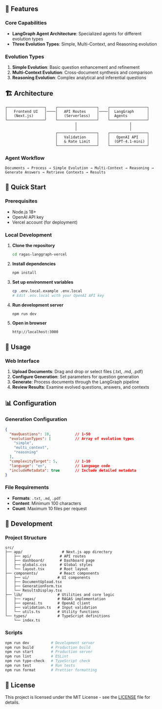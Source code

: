 ## 🚀 Features

### Core Capabilities
- **LangGraph Agent Architecture**: Specialized agents for different evolution types
- **Three Evolution Types**: Simple, Multi-Context, and Reasoning evolution

### Evolution Types
1. **Simple Evolution**: Basic question enhancement and refinement
2. **Multi-Context Evolution**: Cross-document synthesis and comparison
3. **Reasoning Evolution**: Complex analytical and inferential questions

## 🏗️ Architecture

```
┌─────────────────┐    ┌──────────────────┐    ┌─────────────────┐
│   Frontend UI   │────│   API Routes     │────│  LangGraph      │
│   (Next.js)     │    │   (Serverless)   │    │  Agents         │
└─────────────────┘    └──────────────────┘    └─────────────────┘
                                │                        │
                                │                        │
                       ┌──────────────────┐    ┌─────────────────┐
                       │   Validation     │    │   OpenAI API    │
                       │   & Rate Limit   │    │  (GPT-4.1-mini) │
                       └──────────────────┘    └─────────────────┘
```

### Agent Workflow

```
Documents → Process → Simple Evolution → Multi-Context → Reasoning → Generate Answers → Retrieve Contexts → Results
```

## 🚀 Quick Start

### Prerequisites

- Node.js 18+
- OpenAI API key
- Vercel account (for deployment)

### Local Development

1. **Clone the repository**
   ```bash
   cd ragas-langgraph-vercel
   ```

2. **Install dependencies**
   ```bash
   npm install
   ```

3. **Set up environment variables**
   ```bash
   cp .env.local.example .env.local
   # Edit .env.local with your OpenAI API key
   ```

4. **Run development server**
   ```bash
   npm run dev
   ```

5. **Open in browser**
   ```
   http://localhost:3000
   ```



## 📖 Usage

### Web Interface

1. **Upload Documents**: Drag and drop or select files (.txt, .md, .pdf)
2. **Configure Generation**: Set parameters for question generation
3. **Generate**: Process documents through the LangGraph pipeline
4. **Review Results**: Examine evolved questions, answers, and contexts



## 📊 Configuration

### Generation Configuration

```json
{
  "maxQuestions": 10,           // 1-50
  "evolutionTypes": [           // Array of evolution types
    "simple",
    "multi_context", 
    "reasoning"
  ],
  "complexityTarget": 5,        // 1-10
  "language": "en",             // Language code
  "includeMetadata": true       // Include detailed metadata
}
```

### File Requirements

- **Formats**: `.txt`, `.md`, `.pdf`
- **Content**: Minimum 100 characters
- **Count**: Maximum 10 files per request


## 🔧 Development

### Project Structure

```
src/
├── app/                  # Next.js app directory
│   ├── api/             # API routes
│   ├── dashboard/       # Dashboard page
│   ├── globals.css      # Global styles
│   └── layout.tsx       # Root layout
├── components/          # React components
│   ├── ui/             # UI components
│   ├── DocumentUpload.tsx
│   ├── GenerationForm.tsx
│   └── ResultsDisplay.tsx
├── lib/                # Utilities and core logic
│   ├── ragas/          # RAGAS implementation
│   ├── openai.ts       # OpenAI client
│   ├── validation.ts   # Input validation
│   └── utils.ts        # Utility functions
└── types/              # TypeScript definitions
    └── index.ts
```

### Scripts

```bash
npm run dev          # Development server
npm run build        # Production build
npm run start        # Production server
npm run lint         # ESLint
npm run type-check   # TypeScript check
npm run test         # Run tests
npm run format       # Prettier formatting
```




## 📄 License

This project is licensed under the MIT License - see the [LICENSE](LICENSE) file for details.



